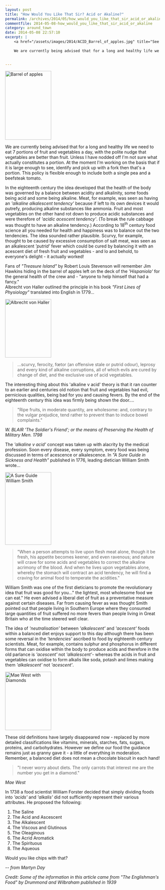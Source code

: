 ```yaml
---
layout: post
title: "How Would You Like That Sir? Acid or Akaline?"
permalink: /archives/2014/05/how_would_you_like_that_sir_acid_or_akaline.html
commentfile: 2014-05-08-how_would_you_like_that_sir_acid_or_akaline
category: around_town
date: 2014-05-08 22:57:10
excerpt: |
    <a href="/assets/images/2014/ACID_Barrel_of_apples.jpg" title="See larger version of - Barrel of apples"><img src="/assets/images/2014/ACID_Barrel_of_apples_thumb.jpg" width="150" height="224" alt="Barrel of apples" class="photo right" /></a>
    
    We are currently being advised that for a long and healthy life we need to eat 7 portions of fruit and vegetables a day, with the polite nudge that vegetables are better than fruit. Unless I have nodded off I'm not sure what actually constitutes a portion. At the moment I'm working on the basis that if it is large enough to see, identify and pick up with a fork then that's a portion. This policy is flexible enough to include both a single pea and a beefsteak tomato.
    

---
```


<a href="/assets/images/2014/ACID_Barrel_of_apples.jpg" title="See larger version of - Barrel of apples"><img src="/assets/images/2014/ACID_Barrel_of_apples_thumb.jpg" width="150" height="224" alt="Barrel of apples" class="photo right" /></a>

We are currently being advised that for a long and healthy life we need to eat 7 portions of fruit and vegetables a day, with the polite nudge that vegetables are better than fruit. Unless I have nodded off I'm not sure what actually constitutes a portion. At the moment I'm working on the basis that if it is large enough to see, identify and pick up with a fork then that's a portion. This policy is flexible enough to include both a single pea and a beefsteak tomato.

In the eighteenth century the idea developed that the health of the body was governed by a balance between acidity and alkalinity, some foods being acid and some being alkaline. Meat, for example, was seen as having an <em>'alkaline alkalescent tendency'</em> because if left to its own devices it would putrefy, producing alkaline substances like ammonia. Fruit and most vegetables on the other hand rot down to produce acidic substances and were therefore of <em>'acidic acescent tendency'</em>. (To break the rule cabbage was thought to have an alkaline tendency.) According to 18<sup>th</sup> century food science all you needed for health and happiness was to balance out the two tendencies. The idea sounded rather plausible. Scurvy, for example, thought to be caused by excessive consumption of salt meat, was seen as an alkalescent <em>'putrid'</em> fever which could be cured by balancing it with an acescent diet of fresh fruit and vegetables - and lo and behold, to everyone's delight - it actually worked!

<div markdown="1" class="box">
Fans of <em>"Treasure Island"</em> by Robert Louis Stevenson will remember Jim Hawkins hiding in the barrel of apples left on the deck of the <em>'Hispaniola'</em> for the general health of the crew and - "anyone to help himself that had a fancy."

</div>
Albrecht von Haller outlined the principle in his book <em>"First Lines of Physiology"</em> translated into English in 1779...

<a href="/assets/images/2014/ACID_Albrecht_von_Haller.jpg" title="See larger version of - Albrecht von Haller"><img src="/assets/images/2014/ACID_Albrecht_von_Haller_thumb.jpg" width="150" height="190" alt="Albrecht von Haller" class="photo right" /></a>

> ...scurvy, ferocity, fœtor (an offensive stale or putrid odour), leprosy and every kind of alkaline corruptions, all of which evils are cured by change of diet, and the exclusive use of acid vegetables.

The interesting thing about this 'alkaline v acid' theory is that it ran counter to an earlier and centuries old notion that fruit and vegetables had evil, pernicious qualities, being bad for you and causing fevers. By the end of the eighteenth century this idea was firmly being shown the door....

> "Ripe fruits, in moderate quantity, are wholesome: and, contrary to the vulgar prejudice, tend rather to prevent than to induce bowel complaints."

<cite>W. BLAIR <em>'The Soldier'</em>s Friend'; or the means of Preserving the Health of Military Men. 1798</cite>

The <em>'alkaline v acid'</em> concept was taken up with alacrity by the medical profession. Soon every disease, every symptom, every food was being discussed in terms of acescence or alkalescence. In <em>"A Sure Guide in Sickness and Health"</em> published in 1776, leading dietician William Smith wrote...

<a href="/assets/images/2014/ACID_A_Sure_Guide_-_William_Smith.jpg" title="See larger version of - A Sure Guide   William Smith"><img src="/assets/images/2014/ACID_A_Sure_Guide_-_William_Smith_thumb.jpg" width="150" height="236" alt="A Sure Guide   William Smith" class="photo right" /></a>

> "When a person attempts to live upon flesh meat alone, though it be fresh, his appetite becomes keener, and even ravenous; and nature will crave for some acids and vegetables to correct the alkaline acrimony of the blood. And when he lives upon vegetables alone, whereby the stomach will contract an acid tendency, he will find a craving for animal food to temperate the acidities."

William Smith was one of the first dieticians to promote the revolutionary idea that fruit was good for you..." the lightest, most wholesome food we can eat." He even advised a liberal diet of fruit as a preventative measure against certain diseases. Far from causing fever as was thought Smith pointed out that people living in Southern Europe where they consumed large quantities of fruit suffered no more fevers than people living in Great Britain who at the time steered well clear.

The idea of <em>'neutralisation'</em> between <em>'alkalescent'</em> and <em>'acescent'</em> foods within a balanced diet enjoys support to this day although there has been some reversal in the <em>'tendencies'</em> ascribed to food by eighteenth century scientists. Meat, for example, contains sulphur and phosphorus in different forms that can oxidise within the body to produce acids and therefore in the old parlance is <em>'acescent'</em> not <em>'alkalescent'</em>- whereas the acids in fruit and vegetables can oxidise to form alkalis like soda, potash and limes making them <em>'alkalescent'</em> not <em>'acescent'</em>.

<a href="/assets/images/2014/ACID_Mae_West_with_Diamonds.jpg" title="See larger version of - Mae West with Diamonds"><img src="/assets/images/2014/ACID_Mae_West_with_Diamonds_thumb.jpg" width="150" height="190" alt="Mae West with Diamonds" class="photo right" /></a>

These old definitions have largely disappeared now - replaced by more detailed classifications like vitamins, minerals, starches, fats, sugars, proteins, and carbohydrates. However we define our food the guidance remains just as granny gave it - a little of everything in moderation. Remember, a balanced diet does not mean a chocolate biscuit in each hand!

> "I never worry about diets. The only carrots that interest me are the number you get in a diamond."

<cite>Mae West</cite>

<div markdown="1" class="box">
In 1738 a food scientist William Forster decided that simply dividing foods into <em>'acids'</em> and <em>'alkalis'</em> did not sufficiently represent their various attributes. He proposed the following:

1.  The Saline
2.  The Acid and Ascescent
3.  The Alkalescent
4.  The Viscous and Glutinous
5.  The Oleaginous
6.  The Acrid Aromatick
7.  The Spirituous
8.  The Aqueous

Would you like chips with that?

</div>
<cite>-- from Martyn Day</cite>

<em>Credit: Some of the information in this article came from <em>"The Englishman'</em>s Food" by Drummond and Wilbraham published in 1939</em>
